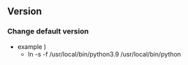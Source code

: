 ## Version

### Change default version
- example )
    - ln -s -f /usr/local/bin/python3.9 /usr/local/bin/python